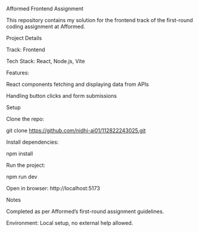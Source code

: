 Afformed Frontend Assignment

This repository contains my solution for the frontend track of the first-round coding assignment at Afformed.

Project Details

Track: Frontend

Tech Stack: React, Node.js, Vite

Features:

React components fetching and displaying data from APIs

Handling button clicks and form submissions

Setup

Clone the repo:

git clone https://github.com/nidhi-ai01/112822243025.git


Install dependencies:

npm install


Run the project:

npm run dev


Open in browser: http://localhost:5173

Notes

Completed as per Afformed’s first-round assignment guidelines.

Environment: Local setup, no external help allowed.

